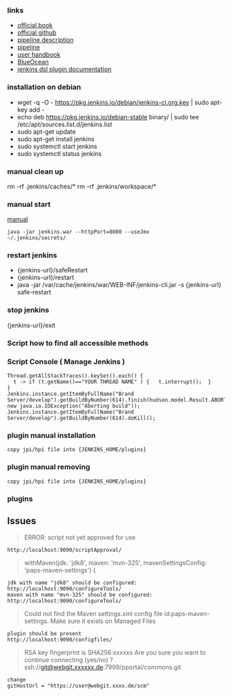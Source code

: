 ### links 
* [official book](https://jenkins.io/doc/book/pipeline/syntax/)
* [official github](https://github.com/jenkinsci)
* [pipeline description](https://jenkins.io/doc/book/pipeline/syntax/)
* [pipeline](https://jenkins.io/solutions/pipeline/)
* [user handbook](https://jenkins.io/user-handbook.pdf)
* [BlueOcean](https://jenkins.io/doc/book/blueocean/)
* [jenkins dsl plugin documentation](https://jenkinsci.github.io/job-dsl-plugin/)

### installation on debian
* wget -q -O - https://pkg.jenkins.io/debian/jenkins-ci.org.key | sudo apt-key add -
* echo deb https://pkg.jenkins.io/debian-stable binary/ | sudo tee /etc/apt/sources.list.d/jenkins.list
* sudo apt-get update
* sudo apt-get install jenkins
* sudo systemctl start jenkins
* sudo systemctl status jenkins

### manual clean up
rm -rf .jenkins/caches/*
rm -rf .jenkins/workspace/*

### manual start
[manual](https://wiki.jenkins.io/display/JENKINS/Starting+and+Accessing+Jenkins)
```
java -jar jenkins.war --httpPort=8080 --useJmx 
~/.jenkins/secrets/
```

### restart jenkins
* {jenkins-url}/safeRestart
* {jenkins-url}/restart
* java -jar /var/cache/jenkins/war/WEB-INF/jenkins-cli.jar -s {jenkins-url} safe-restart 

### stop jenkins
{jenkins-url}/exit

### Script how to find all accessible methods

### Script Console ( Manage Jenkins )
```
Thread.getAllStackTraces().keySet().each() {
  t -> if (t.getName()=="YOUR THREAD NAME" ) {   t.interrupt();  }
}
Jenkins.instance.getItemByFullName("Brand Server/develop").getBuildByNumber(614).finish(hudson.model.Result.ABORTED, new java.io.IOException("Aborting build"));
Jenkins.instance.getItemByFullName("Brand Server/develop").getBuildByNumber(614).doKill();
```

### plugin manual installation
```
copy jpi/hpi file into {JENKINS_HOME/plugins}
```

### plugin manual removing
```
copy jpi/hpi file into {JENKINS_HOME/plugins}
```


### plugins

## Issues
> ERROR: script not yet approved for use
```
http://localhost:9090/scriptApproval/
```

> withMaven(jdk: 'jdk8', maven: 'mvn-325', mavenSettingsConfig: 'paps-maven-settings') {
```
jdk with name "jdk8" should be configured: http://localhost:9090/configureTools/
maven with name "mvn-325" should be configured: http://localhost:9090/configureTools/
```

>Could not find the Maven settings.xml config file id:paps-maven-settings. Make sure it exists on Managed Files
```
plugin should be present
http://localhost:9090/configfiles/
```

> RSA key fingerprint is SHA256:xxxxxx
> Are you sure you want to continue connecting (yes/no) ?
> ssh://git@webgit.xxxxxx.de:7999/pportal/commons.git
```
change 
gitHostUrl = "https://user@webgit.xxxx.de/scm"
```
